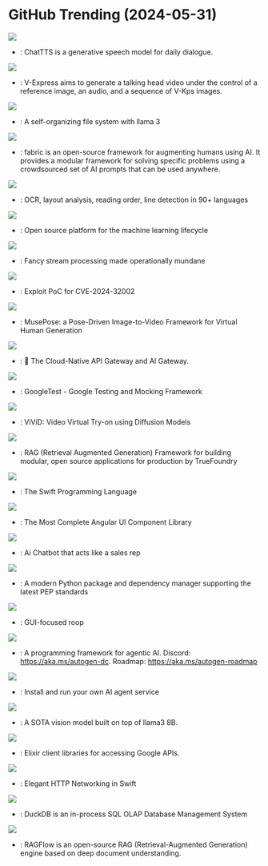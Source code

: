 # GitHub Trending (2024-05-31)

![](https://img.shields.io/badge/Jupyter%20Notebook-New%204-green?style=flat-square&logo=appveyor)
- [](https://github.comundefined): ChatTTS is a generative speech model for daily dialogue.

![](https://img.shields.io/badge/Python-New%20295-green?style=flat-square&logo=appveyor)
- [](https://github.comundefined): V-Express aims to generate a talking head video under the control of a reference image, an audio, and a sequence of V-Kps images.

![](https://img.shields.io/badge/Jupyter%20Notebook-New%20334-green?style=flat-square&logo=appveyor)
- [](https://github.comundefined): A self-organizing file system with llama 3

![](https://img.shields.io/badge/Python-New%20830-green?style=flat-square&logo=appveyor)
- [](https://github.comundefined): fabric is an open-source framework for augmenting humans using AI. It provides a modular framework for solving specific problems using a crowdsourced set of AI prompts that can be used anywhere.

![](https://img.shields.io/badge/Python-New%20122-green?style=flat-square&logo=appveyor)
- [](https://github.comundefined): OCR, layout analysis, reading order, line detection in 90+ languages

![](https://img.shields.io/badge/Python-New%2010-green?style=flat-square&logo=appveyor)
- [](https://github.comundefined): Open source platform for the machine learning lifecycle

![](https://img.shields.io/badge/Go-New%2016-green?style=flat-square&logo=appveyor)
- [](https://github.comundefined): Fancy stream processing made operationally mundane

![](https://img.shields.io/badge/Shell-New%2026-green?style=flat-square&logo=appveyor)
- [](https://github.comundefined): Exploit PoC for CVE-2024-32002

![](https://img.shields.io/badge/Python-New%20370-green?style=flat-square&logo=appveyor)
- [](https://github.comundefined): MusePose: a Pose-Driven Image-to-Video Framework for Virtual Human Generation

![](https://img.shields.io/badge/Lua-New%2080-green?style=flat-square&logo=appveyor)
- [](https://github.comundefined): 🦍 The Cloud-Native API Gateway and AI Gateway.

![](https://img.shields.io/badge/C%2B%2B-New%2077-green?style=flat-square&logo=appveyor)
- [](https://github.comundefined): GoogleTest - Google Testing and Mocking Framework

![](https://img.shields.io/badge/none-New%2031-green?style=flat-square&logo=appveyor)
- [](https://github.comundefined): ViViD: Video Virtual Try-on using Diffusion Models

![](https://img.shields.io/badge/Python-New%2055-green?style=flat-square&logo=appveyor)
- [](https://github.comundefined): RAG (Retrieval Augmented Generation) Framework for building modular, open source applications for production by TrueFoundry

![](https://img.shields.io/badge/C%2B%2B-New%2012-green?style=flat-square&logo=appveyor)
- [](https://github.comundefined): The Swift Programming Language

![](https://img.shields.io/badge/CSS-New%2025-green?style=flat-square&logo=appveyor)
- [](https://github.comundefined): The Most Complete Angular UI Component Library

![](https://img.shields.io/badge/TypeScript-New%20102-green?style=flat-square&logo=appveyor)
- [](https://github.comundefined): Ai Chatbot that acts like a sales rep

![](https://img.shields.io/badge/Python-New%2056-green?style=flat-square&logo=appveyor)
- [](https://github.comundefined): A modern Python package and dependency manager supporting the latest PEP standards

![](https://img.shields.io/badge/Python-New%2017-green?style=flat-square&logo=appveyor)
- [](https://github.comundefined): GUI-focused roop

![](https://img.shields.io/badge/Jupyter%20Notebook-New%2078-green?style=flat-square&logo=appveyor)
- [](https://github.comundefined): A programming framework for agentic AI. Discord: https://aka.ms/autogen-dc. Roadmap: https://aka.ms/autogen-roadmap

![](https://img.shields.io/badge/Shell-New%20265-green?style=flat-square&logo=appveyor)
- [](https://github.comundefined): Install and run your own AI agent service

![](https://img.shields.io/badge/Python-New%2056-green?style=flat-square&logo=appveyor)
- [](https://github.comundefined): A SOTA vision model built on top of llama3 8B.

![](https://img.shields.io/badge/Elixir-New%2067-green?style=flat-square&logo=appveyor)
- [](https://github.comundefined): Elixir client libraries for accessing Google APIs.

![](https://img.shields.io/badge/Swift-New%2011-green?style=flat-square&logo=appveyor)
- [](https://github.comundefined): Elegant HTTP Networking in Swift

![](https://img.shields.io/badge/C%2B%2B-New%2042-green?style=flat-square&logo=appveyor)
- [](https://github.comundefined): DuckDB is an in-process SQL OLAP Database Management System

![](https://img.shields.io/badge/Python-New%2079-green?style=flat-square&logo=appveyor)
- [](https://github.comundefined): RAGFlow is an open-source RAG (Retrieval-Augmented Generation) engine based on deep document understanding.

